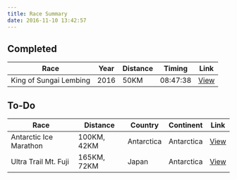 ```yaml
---
title: Race Summary
date: 2016-11-10 13:42:57
---
```


## Completed

| Race                   | Year | Distance | Timing   | Link                                                  |
|------------------------|------|----------|----------|-------------------------------------------------------|
| King of Sungai Lembing | 2016 | 50KM     | 08:47:38 | [View](/2016/08/28/king-of-sungai-lembing-2016-50km/) |


## To-Do

| Race                   | Distance    | Country    | Continent  | Link                                        |
|------------------------|-------------|------------|------------|---------------------------------------------|
| Antarctic Ice Marathon | 100KM, 42KM | Antarctica | Antarctica | [View](http://www.icemarathon.com/)         |
| Ultra Trail Mt. Fuji   | 165KM, 72KM | Japan      | Antarctica | [View](http://www.ultratrailmtfuji.com/en/) |
